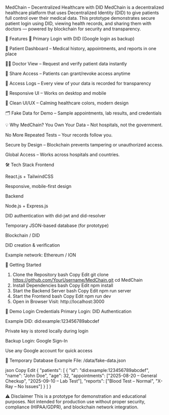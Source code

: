 MedChain – Decentralized Healthcare with DID
MedChain is a decentralized healthcare platform that uses Decentralized Identity (DID) to give patients full control over their medical data.
This prototype demonstrates secure patient login using DID, viewing health records, and sharing them with doctors — powered by blockchain for security and transparency.

📌 Features
🔐 Primary Login with DID (Google login as backup)

👤 Patient Dashboard – Medical history, appointments, and reports in one place

🧑‍⚕️ Doctor View – Request and verify patient data instantly

📄 Share Access – Patients can grant/revoke access anytime

📜 Access Logs – Every view of your data is recorded for transparency

📱 Responsive UI – Works on desktop and mobile

🎨 Clean UI/UX – Calming healthcare colors, modern design

🗂 Fake Data for Demo – Sample appointments, lab results, and credentials

💡 Why MedChain?
You Own Your Data – Not hospitals, not the government.

No More Repeated Tests – Your records follow you.

Secure by Design – Blockchain prevents tampering or unauthorized access.

Global Access – Works across hospitals and countries.

🛠 Tech Stack
Frontend

React.js + TailwindCSS

Responsive, mobile-first design

Backend

Node.js + Express.js

DID authentication with did-jwt and did-resolver

Temporary JSON-based database (for prototype)

Blockchain / DID

DID creation & verification

Example network: Ethereum / ION

🚀 Getting Started
1. Clone the Repository
bash
Copy
Edit
git clone https://github.com/YourUsername/MedChain.git
cd MedChain
2. Install Dependencies
bash
Copy
Edit
npm install
3. Start the Backend Server
bash
Copy
Edit
npm run server
4. Start the Frontend
bash
Copy
Edit
npm run dev
5. Open in Browser
Visit: http://localhost:3000

🔑 Demo Login Credentials
Primary Login: DID Authentication

Example DID: did:example:123456789abcdef

Private key is stored locally during login

Backup Login: Google Sign-In

Use any Google account for quick access

📂 Temporary Database Example
File: /data/fake-data.json

json
Copy
Edit
{
  "patients": [
    {
      "id": "did:example:123456789abcdef",
      "name": "John Doe",
      "age": 32,
      "appointments": ["2025-08-20 – General Checkup", "2025-09-10 – Lab Test"],
      "reports": ["Blood Test – Normal", "X-Ray – No Issues"]
    }
  ]
}


⚠️ Disclaimer
This is a prototype for demonstration and educational purposes.
Not intended for production use without proper security, compliance (HIPAA/GDPR), and blockchain network integration.

